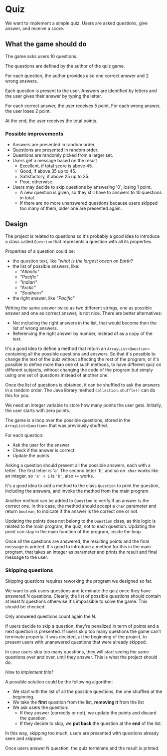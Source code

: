 # Quiz

We want to implement a simple quiz.
Users are asked questions, give answer, and receive a score.

## What the game should do

The game asks users 10 questions.

The questions are defined by the author of the quiz game.

For each question, the author provides also one correct
answer and 2 wrong answers.

Each question is present to the user. Answers are identified
by letters and the user gives their answer by typing
the letter.

For each correct answer, the user receives 5 point.
For each wrong answer, the user loses 2 point.

At the end, the user receives the total points.

### Possible improvements

- Answers are presented in random order.
- Questions are presented in random order.
- Questions are randomly picked from a larger set.
- Users get a message based on the result
  - Excellent, if total score is above 45.
  - Good, if above 35 up to 45.
  - Satisfactory, if above 25 up to 35.
  - Poor, otherwise.
- Users may decide to skip questions by answering '0', losing 1 point.
  - A new question is given, so they still have to
    answers to 10 questions in total.
  - If there are no more unanswered questions because
    users skipped too many of them, older one are presented again.

## Design

The project is related to questions so it's probably a good idea to introduce
a class called `Question` that represents a question with all its properties.

Properties of a question could be:

- the question text, like _"what is the largest ocean on Earth?_
- the list of possible answers, like:
  - _"Atlantic"_
  - _"Pacific"_
  - _"Indian"_
  - _"Arctic"_
  - _"Southern"_
- the right answer, like _"Pacific"_

Writing the same answer twice as two different strings, one as possible answer
and one as correct answer, is not nice. There are better alternatives:

- Not including the right answers in the list, that would become then
  the list of wrong answers.
- Referencing the right answer by number, instead of as a copy of the text.

It's a good idea to define a method that return an `ArrayList<Question>`
containing all the possible questions and answers. So that it's possible to
change the text of the quiz without affecting the rest of the program,
or it's possible to define more than one of such methods, to have
different quiz on different subjects, without changing the code
of the program but simply using one set of questions instead of another one.

Once the list of questions is obtained, it can be shuffled
to ask the answers in a random order. The Java library method
`Collection.shuffle()` can do this for you.

We need an integer variable to store how many points the user gets.
Initially, the user starts with zero points.

The game is a loop over the possible questions, stored in the
`ArrayList<Question>` that was previously shuffled.

For each question:

- Ask the user for the answer
- Check if the answer is correct
- Update the points

Asking a question should present all the possible answers, each with a letter.
The first letter is 'a'. The second letter 'b', and so on. `char` works like
an integer, so `'a' + 1` is `'b'`, also `++` works.

It's a good idea to add a method to the class `Question` to print the question,
including the answers, and invoke the method from the main program.

Another method can be added to `Question` to verify if an answer
is the correct one. In this case, the method should accept a `char` parameter
and return `boolean`, to indicate if the answer is the correct one or not.

Updating the points does not belong to the `Question` class,
as this logic is related to the main program, the quiz, not to each question.
Updating the point can stay in the main function of the program, inside the loop.

Once all the questions are answered, the resulting points and the final
message is printed. It's good to introduce a method for this in the main program,
that takes an integer as parameter and prints the result and final message to the user.

### Skipping questions

Skipping questions requires reworking the program we designed so far.

We want to ask users questions and terminate the quiz once they have answered
N questions. Clearly, the list of possible questions should contain at least N questions
otherwise it's impossible to solve the game. This should be checked.

Only answered questions count again the N.

If users decide to skip a question, they're penalized in term of points
and a next question is presented. If users skip too many questions
the game can't terminate properly. It was decided, at the beginning of the project,
to present users with unanswered questions that were already skipped.

In case users skip too many questions, they will start seeing the same
questions over and over, until they answer. This is what the project should do.

_How to implement this?_

A possible solution could be the following algorithm:

- We start with the list of all the possible questions, the one shuffled at the beginning.
- We take the **first** question from the list, **removing it** from the list
- We ask users the question:
  - If they answer (correctly or not), we update the points and discard the question.
  - If they decide to skip, we **put back** the question at the **end** of the list.
  
In this way, skipping too much, users are presented with questions already seen and skipped.

Once users answer N question, the quiz terminate and the result is printed.